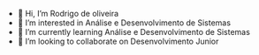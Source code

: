 - 👋 Hi, I’m Rodrigo de oliveira
- 👀 I’m interested in Análise e Desenvolvimento de Sistemas
- 🌱 I’m currently learning Análise e Desenvolvimento de Sistemas
- 💞️ I’m looking to collaborate on Desenvolvimento Junior

